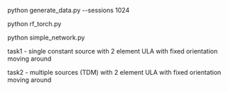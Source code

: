 python generate_data.py --sessions 1024


python rf_torch.py


python simple_network.py

task1 - single constant source with 2 element ULA with fixed orientation moving around

task2 - multiple sources (TDM) with 2 element ULA with fixed orientation moving around
